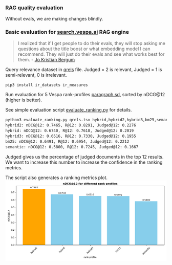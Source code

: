 ### RAG quality evaluation

Without evals, we are making changes blindly. 

### Basic evaluation for [search.vespa.ai](https://search.vespa.ai/) RAG engine

> I realized that if I get people to do their evals, they will stop asking me questions about the title boost or what embedding model I can recommend. They will just do their evals and see what works best for them. - [Jo Kristian Bergum](https://x.com/jobergum/status/1798451023159366055)



Query relevance dataset in [qrels](qrels.tsv) file.  Judged = 2 is relevant, Judged = 1 is semi-relevant, 0 is irrelevant.


```bash
pip3 install ir_datasets ir_measures
```

Run evaluation for 5 Vespa rank-profiles [paragraph.sd](../src/main/application/schemas/paragraph.sd), sorted by nDCG@12 (higher is better).

See simple evaluation script [evaluate_ranking.py](evaluate_ranking.py) for details.

```bash
python3 evaluate_ranking.py qrels.tsv hybrid,hybrid2,hybrid3,bm25,semantic
hybrid2: nDCG@12: 0.7465, R@12: 0.8291, Judged@12: 0.2276
hybrid: nDCG@12: 0.6740, R@12: 0.7618, Judged@12: 0.2019
hybrid3: nDCG@12: 0.6516, R@12: 0.7330, Judged@12: 0.1955
bm25: nDCG@12: 0.6491, R@12: 0.6954, Judged@12: 0.2212
semantic: nDCG@12: 0.5800, R@12: 0.7245, Judged@12: 0.1667
```
Judged gives us the percentage of judged documents in the top 12 results. We want to increase this number to increase the confidence in the ranking metrics.

The script also generates a ranking metrics plot.
![img](ranking_metrics.png)





